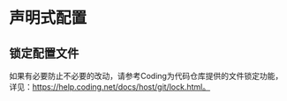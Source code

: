 # 声明式配置

## 锁定配置文件

如果有必要防止不必要的改动，请参考Coding为代码仓库提供的文件锁定功能，详见：https://help.coding.net/docs/host/git/lock.html。